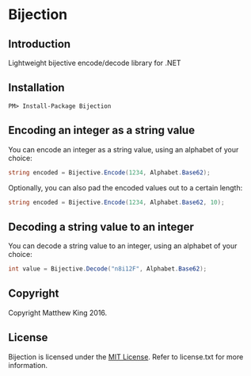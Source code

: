 Bijection
=========

Introduction
------------

Lightweight bijective encode/decode library for .NET

Installation
------------

```
PM> Install-Package Bijection
```

Encoding an integer as a string value
-------------------------------------

You can encode an integer as a string value, using an alphabet of your choice:

```csharp
string encoded = Bijective.Encode(1234, Alphabet.Base62);
```

Optionally, you can also pad the encoded values out to a certain length:

```csharp
string encoded = Bijective.Encode(1234, Alphabet.Base62, 10);
```

Decoding a string value to an integer
-------------------------------------

You can decode a string value to an integer, using an alphabet of your choice:

```csharp
int value = Bijective.Decode("n8i12F", Alphabet.Base62);
```

Copyright
---------

Copyright Matthew King 2016.

License
-------

Bijection is licensed under the [MIT License](https://opensource.org/licenses/MIT). Refer to license.txt for more information.
